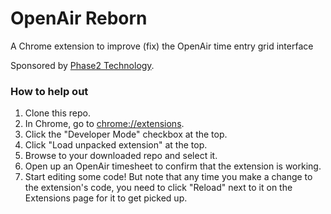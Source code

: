 OpenAir Reborn
==============

A Chrome extension to improve (fix) the OpenAir time entry grid interface

Sponsored by [Phase2 Technology](http://phase2technology.com).

### How to help out

1. Clone this repo.
2. In Chrome, go to [chrome://extensions](chrome://extensions).
3. Click the "Developer Mode" checkbox at the top.
4. Click "Load unpacked extension" at the top.
5. Browse to your downloaded repo and select it.
6. Open up an OpenAir timesheet to confirm that the extension is working.
7. Start editing some code! But note that any time you make a change to the extension's code, you need to click "Reload" next to it on the Extensions page for it to get picked up.

